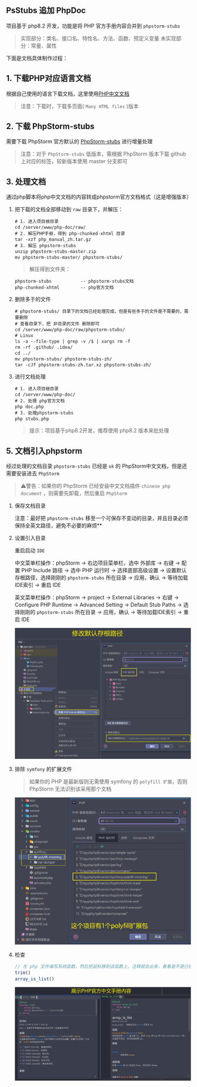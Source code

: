 ## PsStubs 追加 PhpDoc

项目基于 php8.2 开发，功能是将 PHP 官方手册内容合并到 `phpstorm-stubs`

> 实现部分：类名、接口名、特性名、方法、函数、预定义变量
> 未实现部分：常量、属性

下面是文档具体制作过程：

## 1. 下载PHP对应语言文档

根据自己使用的语言下载文档，这里使用[PHP中文文档](https://www.php.net/distributions/manual/php_manual_zh.tar.gz)

> 注意：下载时，下载多页面( `Many HTML files` )版本

## 2. 下载 PhpStorm-stubs

需要下载 PhpStorm 官方默认的 [PhpStorm-stubs](https://github.com/JetBrains/phpstorm-stubs/releases) 进行增量处理

> 注意：对于 `PhpStorm-stubs` 低版本，需根据 PhpStorm 版本下载 github 上对应的标签，较新版本使用 master 分支即可

## 3. 处理文档

通过php脚本将php中文文档的内容转成phpstorm官方文档格式（这是增强版本）

1. 把下载的文档全部移动到 `raw` 目录下，并解压：

   ```shell
   # 1. 进入项目根目录
   cd /server/www/php-doc/raw/
   # 2. 解压PHP手册，得到 php-chunked-xhtml 目录
   tar -xzf php_manual_zh.tar.gz
   # 3. 解压 phpstorm-stubs 
   unzip phpstorm-stubs-master.zip
   mv phpstorm-stubs-master/ phpstorm-stubs/
   ```

   > 解压得到文件夹：

   ```text
   phpstorm-stubs           -- phpstorm-stubs文档
   php-chunked-xhtml        -- php官方文档
   ```

2. 删除多于的文件

   ```shell
   # phpstorm-stubs/ 目录下的文档已经处理完成，但是有些多于的文件是不需要的，需要删除
   # 查看目录下，把 非目录的文件 删除即可
   cd /server/www/php-doc/raw/phpstorm-stubs/
   # Linux
   ls -a --file-type | grep -v /$ | xargs rm -f
   rm -rf .github/ .idea/
   cd ../
   mv phpstorm-stubs/ phpstorm-stubs-zh/
   tar -cJf phpstorm-stubs-zh.tar.xz phpstorm-stubs-zh/
   ```

3. 进行文档处理

   ```shell
   # 1. 进入项目根目录
   cd /server/www/php-doc/
   # 2. 处理 php官方文档
   php doc.php
   # 3. 处理phpstorm-stubs 
   php stubs.php
   ```

   > 提示：项目基于php8.2开发，推荐使用 php8.2 版本来批处理

## 5. 文档引入phpstorm

经过处理的文档目录 `phpstorm-stubs` 已经是 `ok` 的 PhpStorm中文文档，但是还需要安装进去 `PhpStorm`

> ⚠️警告：如果你的 PhpStorm 已经安装中文文档插件 `chinese php document` ，则需要先卸载，然后重启 `PhpStorm`

1. 保存文档目录

   注意：最好把 `phpstorm-stubs` 移至一个可保存不变动的目录，并且目录必须保持全英文路径，避免不必要的麻烦**

2. 设置引入目录

   重启启动 `IDE`

   中文菜单栏操作：phpStorm -> 右边项目菜单栏，选中 外部库 -> 右键 -> 配置 PHP Include 路径 -> 选中 PHP 运行时 ->
   选择底部高级设置 ->  设置默认存根路径，选择刚刚的 `phpstorm-stubs` 所在目录 -> 应用，确认 -> 等待加载IDE索引 ->
   重启 IDE

   英文菜单栏操作：phpStorm -> project -> External Libraries -> 右键 -> Configure PHP Runtime -> Advanced Setting ->
   Default Stub Paths -> 选择刚刚的 `phpstorm-stubs` 所在目录 -> 应用，确认 -> 等待加载IDE索引 -> 重启 IDE

   ![image-20221212115821796](assets/01.png)

3. 排除 `symfony` 的扩展文件

   > 如果你的 PHP 是最新版则无需使用 symfony 的 `polyfill 扩展`，否则 PhpStorm 无法识别该采用那个文档

   ![image-20221212121502148](assets/03.png)

4. 检查

   ```php
   // 在 php 文件编写系统函数，然后把鼠标移到该函数上，注释就会出来，看看是不是已经是中文版本文档
   trim()
   array_is_list()
   ```

   ![image-20221212120443182](assets/02.png)
